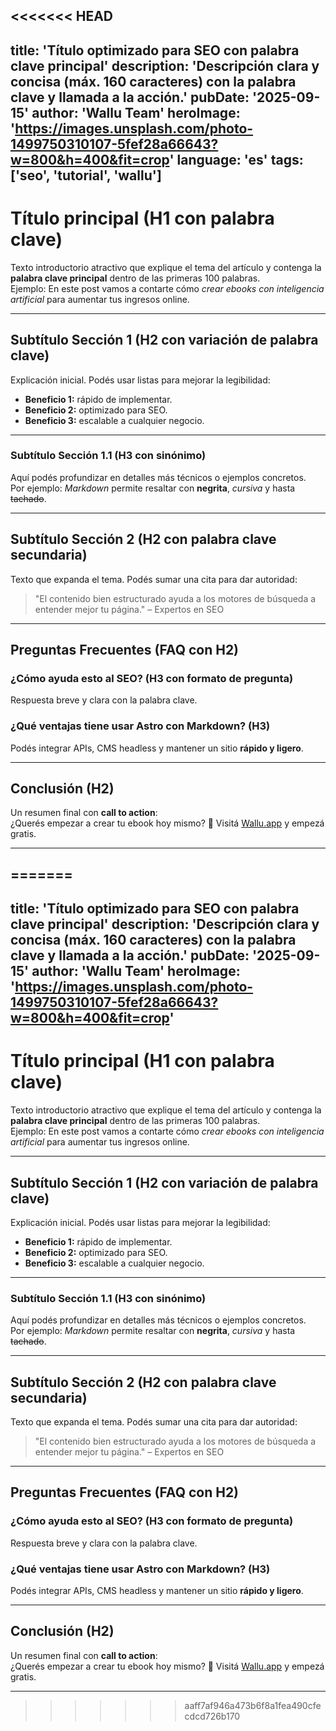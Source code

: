 <<<<<<< HEAD
---
title: 'Título optimizado para SEO con palabra clave principal'
description: 'Descripción clara y concisa (máx. 160 caracteres) con la palabra clave y llamada a la acción.'
pubDate: '2025-09-15'
author: 'Wallu Team'
heroImage: 'https://images.unsplash.com/photo-1499750310107-5fef28a66643?w=800&h=400&fit=crop'
language: 'es'
tags: ['seo', 'tutorial', 'wallu']
---

# Título principal (H1 con palabra clave)

Texto introductorio atractivo que explique el tema del artículo y contenga la **palabra clave principal** dentro de las primeras 100 palabras.  
Ejemplo: En este post vamos a contarte cómo *crear ebooks con inteligencia artificial* para aumentar tus ingresos online.

---

## Subtítulo Sección 1 (H2 con variación de palabra clave)

Explicación inicial. Podés usar listas para mejorar la legibilidad:

- **Beneficio 1:** rápido de implementar.  
- **Beneficio 2:** optimizado para SEO.  
- **Beneficio 3:** escalable a cualquier negocio.

---

### Subtítulo Sección 1.1 (H3 con sinónimo)

Aquí podés profundizar en detalles más técnicos o ejemplos concretos.  
Por ejemplo: *Markdown* permite resaltar con **negrita**, *cursiva* y hasta ~~tachado~~.

---

## Subtítulo Sección 2 (H2 con palabra clave secundaria)

Texto que expanda el tema. Podés sumar una cita para dar autoridad:

> "El contenido bien estructurado ayuda a los motores de búsqueda a entender mejor tu página." – Expertos en SEO

---

## Preguntas Frecuentes (FAQ con H2)

### ¿Cómo ayuda esto al SEO? (H3 con formato de pregunta)

Respuesta breve y clara con la palabra clave.  

### ¿Qué ventajas tiene usar Astro con Markdown? (H3)

Podés integrar APIs, CMS headless y mantener un sitio **rápido y ligero**.

---

## Conclusión (H2)

Un resumen final con **call to action**:  
¿Querés empezar a crear tu ebook hoy mismo? 🚀 Visitá [Wallu.app](https://wallu.app) y empezá gratis.

---
=======
---
title: 'Título optimizado para SEO con palabra clave principal'
description: 'Descripción clara y concisa (máx. 160 caracteres) con la palabra clave y llamada a la acción.'
pubDate: '2025-09-15'
author: 'Wallu Team'
heroImage: 'https://images.unsplash.com/photo-1499750310107-5fef28a66643?w=800&h=400&fit=crop'
---

# Título principal (H1 con palabra clave)

Texto introductorio atractivo que explique el tema del artículo y contenga la **palabra clave principal** dentro de las primeras 100 palabras.  
Ejemplo: En este post vamos a contarte cómo *crear ebooks con inteligencia artificial* para aumentar tus ingresos online.

---

## Subtítulo Sección 1 (H2 con variación de palabra clave)

Explicación inicial. Podés usar listas para mejorar la legibilidad:

- **Beneficio 1:** rápido de implementar.  
- **Beneficio 2:** optimizado para SEO.  
- **Beneficio 3:** escalable a cualquier negocio.

---

### Subtítulo Sección 1.1 (H3 con sinónimo)

Aquí podés profundizar en detalles más técnicos o ejemplos concretos.  
Por ejemplo: *Markdown* permite resaltar con **negrita**, *cursiva* y hasta ~~tachado~~.

---

## Subtítulo Sección 2 (H2 con palabra clave secundaria)

Texto que expanda el tema. Podés sumar una cita para dar autoridad:

> "El contenido bien estructurado ayuda a los motores de búsqueda a entender mejor tu página." – Expertos en SEO

---

## Preguntas Frecuentes (FAQ con H2)

### ¿Cómo ayuda esto al SEO? (H3 con formato de pregunta)

Respuesta breve y clara con la palabra clave.  

### ¿Qué ventajas tiene usar Astro con Markdown? (H3)

Podés integrar APIs, CMS headless y mantener un sitio **rápido y ligero**.

---

## Conclusión (H2)

Un resumen final con **call to action**:  
¿Querés empezar a crear tu ebook hoy mismo? 🚀 Visitá [Wallu.app](https://wallu.app) y empezá gratis.

---
>>>>>>> aaff7af946a473b6f8a1fea490cfecdcd726b170
